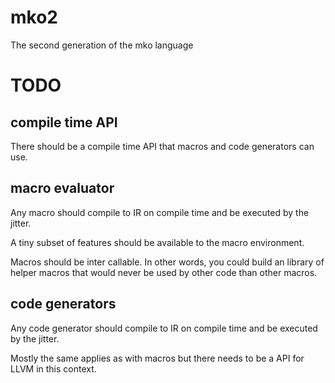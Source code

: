 # mko2
The second generation of the mko language

# TODO
## compile time API
There should be a compile time API that macros and code generators can use.

## macro evaluator
Any macro should compile to IR on compile time and be executed by the jitter.

A tiny subset of features should be available to the macro environment.

Macros should be inter callable. In other words, you could build an library of helper macros that would never be used by other code than other macros.

## code generators
Any code generator should compile to IR on compile time and be executed by the jitter.

Mostly the same applies as with macros but there needs to be a API for LLVM in this context.
